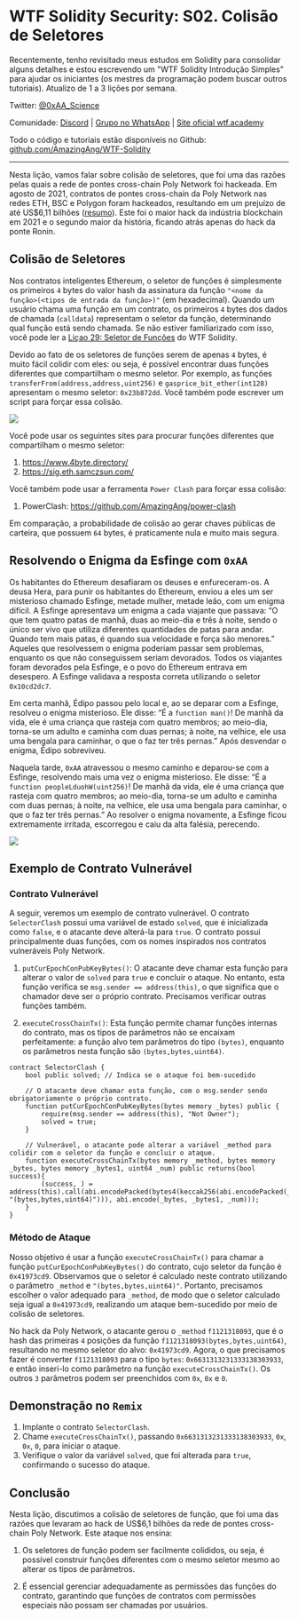 # WTF Solidity Security: S02. Colisão de Seletores

Recentemente, tenho revisitado meus estudos em Solidity para consolidar alguns detalhes e estou escrevendo um "WTF Solidity Introdução Simples" para ajudar os iniciantes (os mestres da programação podem buscar outros tutoriais). Atualizo de 1 a 3 lições por semana.

Twitter: [@0xAA_Science](https://twitter.com/0xAA_Science)

Comunidade: [Discord](https://discord.gg/5akcruXrsk) | [Grupo no WhatsApp](https://docs.google.com/forms/d/e/1FAIpQLSe4KGT8Sh6sJ7hedQRuIYirOoZK_85miz3dw7vA1-YjodgJ-A/viewform?usp=sf_link) | [Site oficial wtf.academy](https://wtf.academy)

Todo o código e tutoriais estão disponíveis no Github: [github.com/AmazingAng/WTF-Solidity](https://github.com/AmazingAng/WTF-Solidity)

-----

Nesta lição, vamos falar sobre colisão de seletores, que foi uma das razões pelas quais a rede de pontes cross-chain Poly Network foi hackeada. Em agosto de 2021, contratos de pontes cross-chain da Poly Network nas redes ETH, BSC e Polygon foram hackeados, resultando em um prejuízo de até US$6,11 bilhões ([resumo](https://rekt.news/en/polynetwork-rekt/)). Este foi o maior hack da indústria blockchain em 2021 e o segundo maior da história, ficando atrás apenas do hack da ponte Ronin.

## Colisão de Seletores

Nos contratos inteligentes Ethereum, o seletor de funções é simplesmente os primeiros `4` bytes do valor hash da assinatura da função `"<nome da função>(<tipos de entrada da função>)"` (em hexadecimal). Quando um usuário chama uma função em um contrato, os primeiros `4` bytes dos dados de chamada (`calldata`) representam o seletor da função, determinando qual função está sendo chamada. Se não estiver familiarizado com isso, você pode ler a [Liçao 29: Seletor de Funções](../29_Selector/readme_pt-br.md) do WTF Solidity.

Devido ao fato de os seletores de funções serem de apenas `4` bytes, é muito fácil colidir com eles: ou seja, é possível encontrar duas funções diferentes que compartilham o mesmo seletor. Por exemplo, as funções `transferFrom(address,address,uint256)` e `gasprice_bit_ether(int128)` apresentam o mesmo seletor: `0x23b872dd`. Você também pode escrever um script para forçar essa colisão.

![](./img/S02-1.png)

Você pode usar os seguintes sites para procurar funções diferentes que compartilham o mesmo seletor:

1. https://www.4byte.directory/
2. https://sig.eth.samczsun.com/

Você também pode usar a ferramenta `Power Clash` para forçar essa colisão:

1. PowerClash: https://github.com/AmazingAng/power-clash

Em comparação, a probabilidade de colisão ao gerar chaves públicas de carteira, que possuem `64` bytes, é praticamente nula e muito mais segura.

## Resolvendo o Enigma da Esfinge com `0xAA`

Os habitantes do Ethereum desafiaram os deuses e enfureceram-os. A deusa Hera, para punir os habitantes do Ethereum, enviou a eles um ser misterioso chamado Esfinge, metade mulher, metade leão, com um enigma difícil. A Esfinge apresentava um enigma a cada viajante que passava: “O que tem quatro patas de manhã, duas ao meio-dia e três à noite, sendo o único ser vivo que utiliza diferentes quantidades de patas para andar. Quando tem mais patas, é quando sua velocidade e força são menores.” Aqueles que resolvessem o enigma poderiam passar sem problemas, enquanto os que não conseguissem seriam devorados. Todos os viajantes foram devorados pela Esfinge, e o povo do Ethereum entrava em desespero. A Esfinge validava a resposta correta utilizando o seletor `0x10cd2dc7`.

Em certa manhã, Édipo passou pelo local e, ao se deparar com a Esfinge, resolveu o enigma misterioso. Ele disse: “É a `function man()`! De manhã da vida, ele é uma criança que rasteja com quatro membros; ao meio-dia, torna-se um adulto e caminha com duas pernas; à noite, na velhice, ele usa uma bengala para caminhar, o que o faz ter três pernas.” Após desvendar o enigma, Édipo sobreviveu.

Naquela tarde, `0xAA` atravessou o mesmo caminho e deparou-se com a Esfinge, resolvendo mais uma vez o enigma misterioso. Ele disse: “É a `function peopleLduohW(uint256)`! De manhã da vida, ele é uma criança que rasteja com quatro membros; ao meio-dia, torna-se um adulto e caminha com duas pernas; à noite, na velhice, ele usa uma bengala para caminhar, o que o faz ter três pernas.” Ao resolver o enigma novamente, a Esfinge ficou extremamente irritada, escorregou e caiu da alta falésia, perecendo.

![](./img/S02-2.png)

## Exemplo de Contrato Vulnerável

### Contrato Vulnerável

A seguir, veremos um exemplo de contrato vulnerável. O contrato `SelectorClash` possui uma variável de estado `solved`, que é inicializada como `false`, e o atacante deve alterá-la para `true`. O contrato possui principalmente duas funções, com os nomes inspirados nos contratos vulneráveis Poly Network.

1. `putCurEpochConPubKeyBytes()`: O atacante deve chamar esta função para alterar o valor de `solved` para `true` e concluir o ataque. No entanto, esta função verifica se `msg.sender == address(this)`, o que significa que o chamador deve ser o próprio contrato. Precisamos verificar outras funções também.

2. `executeCrossChainTx()`: Esta função permite chamar funções internas do contrato, mas os tipos de parâmetros não se encaixam perfeitamente: a função alvo tem parâmetros do tipo `(bytes)`, enquanto os parâmetros nesta função são `(bytes,bytes,uint64)`.

```solidity
contract SelectorClash {
    bool public solved; // Indica se o ataque foi bem-sucedido

    // O atacante deve chamar esta função, com o msg.sender sendo obrigatoriamente o próprio contrato.
    function putCurEpochConPubKeyBytes(bytes memory _bytes) public {
        require(msg.sender == address(this), "Not Owner");
        solved = true;
    }

    // Vulnerável, o atacante pode alterar a variável _method para colidir com o seletor da função e concluir o ataque.
    function executeCrossChainTx(bytes memory _method, bytes memory _bytes, bytes memory _bytes1, uint64 _num) public returns(bool success){
        (success, ) = address(this).call(abi.encodePacked(bytes4(keccak256(abi.encodePacked(_method, "(bytes,bytes,uint64)"))), abi.encode(_bytes, _bytes1, _num)));
    }
}
```

### Método de Ataque

Nosso objetivo é usar a função `executeCrossChainTx()` para chamar a função `putCurEpochConPubKeyBytes()` do contrato, cujo seletor da função é `0x41973cd9`. Observamos que o seletor é calculado neste contrato utilizando o parâmetro `_method` e `"(bytes,bytes,uint64)"`. Portanto, precisamos escolher o valor adequado para `_method`, de modo que o seletor calculado seja igual a `0x41973cd9`, realizando um ataque bem-sucedido por meio de colisão de seletores.

No hack da Poly Network, o atacante gerou o `_method` `f1121318093`, que é o hash das primeiras `4` posições da função `f1121318093(bytes,bytes,uint64)`, resultando no mesmo seletor do alvo: `0x41973cd9`. Agora, o que precisamos fazer é converter `f1121318093` para o tipo `bytes`: `0x6631313231333138303933`, e então inseri-lo como parâmetro na função `executeCrossChainTx()`. Os outros `3` parâmetros podem ser preenchidos com `0x`, `0x` e `0`.

## Demonstração no `Remix`

1. Implante o contrato `SelectorClash`.
2. Chame `executeCrossChainTx()`, passando `0x6631313231333138303933`, `0x`, `0x`, `0`, para iniciar o ataque.
3. Verifique o valor da variável `solved`, que foi alterada para `true`, confirmando o sucesso do ataque.

## Conclusão

Nesta lição, discutimos a colisão de seletores de função, que foi uma das razões que levaram ao hack de US$6,1 bilhões da rede de pontes cross-chain Poly Network. Este ataque nos ensina:

1. Os seletores de função podem ser facilmente colididos, ou seja, é possível construir funções diferentes com o mesmo seletor mesmo ao alterar os tipos de parâmetros.

2. É essencial gerenciar adequadamente as permissões das funções do contrato, garantindo que funções de contratos com permissões especiais não possam ser chamadas por usuários.

